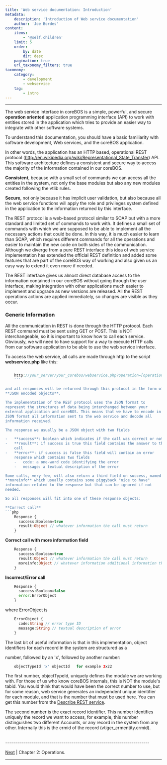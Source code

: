 ```yaml
---
title: 'Web service documentation: Introduction'
metadata:
    description: 'Introduction of Web service documentation'
    author: 'Joe Bordes'
content:
    items:
        - '@self.children'
    limit: 5
    order:
        by: date
        dir: desc
    pagination: true
    url_taxonomy_filters: true
taxonomy:
    category:
        - development
        - webservice
    tag:
        - intro
---
```

---

The web service interface in coreBOS is a simple, powerful, and secure
**operation oriented** application programming interface (API) to work
with entities stored in the application which tries to provide an easier
way to integrate with other software systems.

To understand this documentation, you should have a basic familiarity
with software development, Web services, and the coreBOS application.

In other words, the application has an HTTP based, operational REST
protocol
(<http://en.wikipedia.org/wiki/Representational_State_Transfer>) API.
This software architecture defines a consistent and secure way to access
the majority of the information contained in our coreBOS.

**Consistent**, because with a small set of commands we can access all
the entities in the system, not only the base modules but also any new
modules created following the vtlib rules.

**Secure**, not only because it has implicit user validation, but also
because all the web service functions will apply the role and privileges
system defined in the application to the information returned by this
interface.

The REST protocol is a web-based protocol similar to SOAP but with a
more standard and limited set of commands to work with. It defines a
small set of commands with which we are supposed to be able to implement
all the necessary actions that could be done. In this way, it is much
easier to learn than SOAP, which requires different commands for all the
operations and easier to maintain the new code on both sides of the
communication. Although we diverge from a pure REST interface this idea
of web service implementation has extended the official REST definition
and added some features that are part of the coreBOS way of working and
also given us an easy way to extend it even more if needed.

The REST interface gives us almost direct database access to the
information contained in our coreBOS without going through the user
interface, making integration with other applications much easier to
implement and upgrade as new versions are released. All the REST
operations actions are applied immediately, so changes are visible as
they occur.

### Generic Information

All the communication in REST is done through the HTTP protocol. Each
REST command must be sent using GET or POST. This is NOT
interchangeable, so it is important to know how to call each service.
Obviously, we will need to have support for a way to execute HTTP calls
from our software application to be able to use the web service
interface.

To access the web service, all calls are made through http to the script
**webservice.php** like this:
```php

    http://your_server/your_corebos/webservice.php?operation=[operation]&sessionName=[sessionname]&[operation parameters]
    ```

and all responses will be returned through this protocol in the form of
**JSON encoded objects**.

The implementation of the REST protocol uses the JSON format to
represent the structures of data being interchanged between your
external application and coreBOS. This means that we have to encode in
JSON format all information sent to the web service and decode all
information received.

The response we usually be a JSON object with two fields

-   **success**: boolean which indicates if the call was correct or not
-   **result**: if success is true this field contains the answer to the
    call
-   **error**: if success is false this field will contain an error
    response which contains two fields
    -   code: a one-word code identifying the error
    -   message: a textual description of the error

Some calls, very few, will also return a third field on success, named
**moreinfo** which usually contains some piggyback "nice to have"
information related to the response but that can be ignored if not
needed.

So all responses will fit into one of these response objects:

**Correct call**
```php
    Response {
      success:Boolean=true
      result:Object // whatever information the call must return
    }
```
**Correct call with more information field**
```php
    Response {
      success:Boolean=true
      result:Object // whatever information the call must return
      moreinfo:Object // whatever information additional information the call must return
    }
```
**Incorrect/Error call**
```php
    Response {
      success:Boolean=false
      error:ErrorObject
    }
```
where ErrorObject is
```php
    ErrorObject {
      code:String // error type ID
      message:String // textual description of error
    }
```
The last bit of useful information is that in this implementation,
object identifiers for each record in the system are structured as a

number, followed by an 'x', followed by another number:
```php
    objectTypeId 'x' objectId   for example 3x22
```

The first number, objectTypeId, uniquely defines the module we are
working with. For those of us who know coreBOS internals, this is NOT
the module's tabid. You would think that would have been the correct
number to use, but for some reason, web service generates an independent
unique identifier for each module, and that is the number that must be
used here. You can get this number from the [Describe REST service](../../08.methodreference).

The second number is the exact record identifier. This number identifies
uniquely the record we want to access, for example, this number
distinguishes two different Accounts, or any record in the system from
any other. Internally this is the crmid of the record
(vtiger\_crmentity.crmid).


<br>
------------------------------------------------------------------------

[Next](../08.ops) | Chapter 2: Operations.

------------------------------------------------------------------------